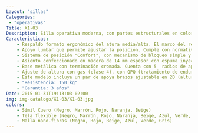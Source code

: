 ```yaml
---
Layout: "sillas"
Categories:
 - "operativas"
Title: X1-03
Description: Silla operativa moderna, con partes estructurales en color blanco.
Caracteristicas: 
    - Respaldo formato ergonómico del atura media/alta. El marco del respaldo es una sola pieza de polipropileno inyectado (agrega 33% de fibra de vidrio para reforzar) recubierto de malla elastizada de gran durabilidad y con resistencia al fuego.
    - Apoyo lumbar que permite ajustar la posición. Cumple con normativa de seguridad laboral del MTSS Decretos 406/88 (Cap.V art. 53 y 54) y 147/2012 (art. 22 referente call center).
    - Sistema de posición "Confort", con mecanismo de bloqueo simple y ajuste de tensión del respaldo.
    - Asiento confeccionado en madera de 14 mm espesor con espuma inyectada de alta densidad (55kg/m3) durable y confortable, no se deforma en 5 años. La espuma cuenta con certificación de resistencia al fuego según estándar CA TB117-2013. Es amigable con el medio ambiente. Forma ergonómica y puntera redondeada favoreciendo la buena circulación de las piernas. Admite tapizado en tela o símil cuero.
    - Base metálica con terminación cromada. Cuenta con 5  radios de apoyo y ruedas de doble rodamiento de 50mm de diámetro.
    - Ajuste de altura con gas (clase 4), con QPQ (tratamiento de endurecimiento) y certificación de calidad internacional.
    - Este modelo incluye un par de apoya brazos ajustable en 2D (altura). Combinando estructura de polipropileno blanca con suave almohadilla de PU para el apoyo de color negro. 
    - "Resistencia: 150 kg"
    - "Garantía: 3 años"
Date: 2015-01-31T19:13:03-02:00
img: img-catalogo/X1-03/X1-03.jpg
colors:
    - Símil Cuero (Negro, Marrón, Rojo, Naranja, Beige)
    - Tela flexible (Negro, Marrón, Rojo, Naranja, Beige, Azul, Verde, Gris)
    - Malla nano-fibras (Negro, Rojo, Beige, Azul, Verde, Gris)
---
```

